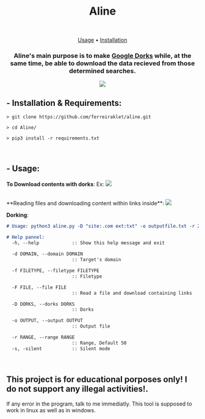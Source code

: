 <h1 align="center">Aline</h1> <br>

<p align="center">
  <a href="#--usage">Usage</a> •
  <a href="#--installation--requirements">Installation</a>
</p>

<h3 align="center">Aline's main purpose is to make <a href="https://en.wikipedia.org/wiki/Google_hacking">Google Dorks</a> while, at the same time, be able to download the data recieved from those determined searches.</h3>

<center><img src="https://media.discordapp.net/attachments/876919540682989609/916806881975091220/unknown.png?width=508&height=341"></center>

## - Installation & Requirements:
```
> git clone https://github.com/ferreiraklet/aline.git

> cd Aline/

> pip3 install -r requirements.txt
```
<br>


## - Usage:

**To Download contents with dorks**:
Ex:
<img src="https://media.discordapp.net/attachments/876919540682989609/916809070361600010/unknown.png?width=732&height=107">

<br>
**Reading files and downloading content within links inside**:

<img src="https://cdn.discordapp.com/attachments/876919540682989609/916809852607684628/unknown.png">

**Dorking**:
```markdown
# Usage: python3 aline.py -D "site:.com ext:txt" -o outputfile.txt -r 20 -s

# Help pannel:
  -h, --help            :: Show this help message and exit
  
  -d DOMAIN, --domain DOMAIN
                        :: Target's domain

  -f FILETYPE, --filetype FILETYPE
                        :: Filetype

  -F FILE, --file FILE  
                        :: Read a file and download containing links

  -D DORKS, --dorks DORKS
                        :: Dorks

  -o OUTPUT, --output OUTPUT
                        :: Output file

  -r RANGE, --range RANGE
                        :: Range, Default 50
  -s, -silent           :: Silent mode
```
<br>



## This project is for educational porposes only! I do not support any illegal activities!.

If any error in the program, talk to me immediatly. This tool is supposed to work in linux as well as in windows.
